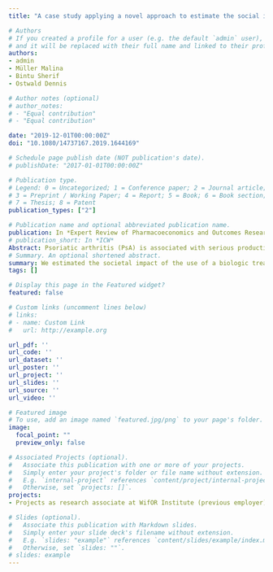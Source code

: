 ```yaml
---
title: "A case study applying a novel approach to estimate the social impact of a medical innovation - the use of secukinumab for psoriatic arthritis in Germany"

# Authors
# If you created a profile for a user (e.g. the default `admin` user), write the username (folder name) here 
# and it will be replaced with their full name and linked to their profile.
authors:
- admin
- Müller Malina
- Bintu Sherif
- Ostwald Dennis

# Author notes (optional)
# author_notes:
# - "Equal contribution"
# - "Equal contribution"

date: "2019-12-01T00:00:00Z"
doi: "10.1080/14737167.2019.1644169"

# Schedule page publish date (NOT publication's date).
# publishDate: "2017-01-01T00:00:00Z"

# Publication type.
# Legend: 0 = Uncategorized; 1 = Conference paper; 2 = Journal article;
# 3 = Preprint / Working Paper; 4 = Report; 5 = Book; 6 = Book section;
# 7 = Thesis; 8 = Patent
publication_types: ["2"]

# Publication name and optional abbreviated publication name.
publication: In *Expert Review of Pharmacoeconomics and Outcomes Research*
# publication_short: In *ICW*
Abstract: Psoriatic arthritis (PsA) is associated with serious productivity impairment. Secukinumab, a fully human IL-17A inhibitor, provides sustained relief from PsA symptoms. This study estimates the societal economic benefits of using secukinumab instead of conventional disease-modifying anti- rheumatic drugs (DMARDs) for treating patients with active PsA in Germany from 2016 to 2030. A Markov and a population model simulated the functional impairment of German PsA patients. The relationship between functional impairment and work productivity was used to determine the productivity difference in the populations treated with secukinumab and csDMARDs. The corre- sponding gains in productive time were allocated to paid and unpaid activities and valued according to gross value added (GVA). Since increased productivity has the potential to stimulate greater macro- economic effects, indirect and induced GVA effects were calculated as well. The use of secukinumab reduces the productivity impairment in the target population on average by 13 percentage points. This difference could generate 32 million active and productive hours until the year 2030, which translates to GVA equivalents of €1.3 billion. Including indirect and induced effects yield an economic estimate of €2.7 billion GVA equivalent. The improvements in PsA-related functional impairment could lead to sizable productivity effects within the economy.
# Summary. An optional shortened abstract.
summary: We estimated the societal impact of the use of a biologic treatment for psoriatic arthritis in Germany for the years 2016 to 2030.
tags: []

# Display this page in the Featured widget?
featured: false

# Custom links (uncomment lines below)
# links:
# - name: Custom Link
#   url: http://example.org

url_pdf: ''
url_code: ''
url_dataset: ''
url_poster: ''
url_project: ''
url_slides: ''
url_source: ''
url_video: ''

# Featured image
# To use, add an image named `featured.jpg/png` to your page's folder. 
image:
  focal_point: ""
  preview_only: false

# Associated Projects (optional).
#   Associate this publication with one or more of your projects.
#   Simply enter your project's folder or file name without extension.
#   E.g. `internal-project` references `content/project/internal-project/index.md`.
#   Otherwise, set `projects: []`.
projects:
- Projects as research associate at WifOR Institute (previous employer)

# Slides (optional).
#   Associate this publication with Markdown slides.
#   Simply enter your slide deck's filename without extension.
#   E.g. `slides: "example"` references `content/slides/example/index.md`.
#   Otherwise, set `slides: ""`.
# slides: example
---
```



